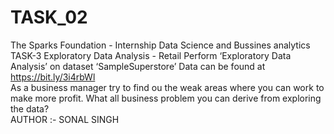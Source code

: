 # TASK_02
The Sparks Foundation - Internship 
Data Science and Bussines analytics  
TASK-3 
Exploratory Data Analysis - Retail 
Perform ‘Exploratory Data Analysis’ on dataset ‘SampleSuperstore’ 
Data can be found at https://bit.ly/3i4rbWl  
As a business manager try to find ou the weak areas where you can work to make more profit. 
What all business problem you can derive from exploring the data?  
AUTHOR :- SONAL SINGH
